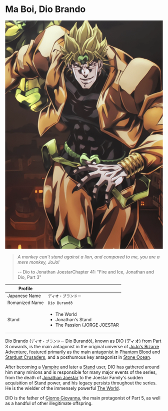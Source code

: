 # Ma Boi, Dio Brando

![title_image](https://raw.githubusercontent.com/Blankscreen-exe/host-a-blog-without-a-backend/refs/heads/main/react-sample-project/src/blogs/ma_boi_dio_brando/title_image.png)

> *A monkey can't stand against a lion, and compared to me, you are a mere monkey, JoJo!*
>
> -- Dio to Jonathan JoestarChapter 41: "Fire and Ice, Jonathan and Dio, Part 3"

| Profile ||
|---|---|
| Japanese Name | `ディオ・ブランドー` |
| Romanized Name | `Dio Burandō` |
| Stand | <ul><li>The World</li><li>Jonathan's Stand</li><li>The Passion (JORGE JOESTAR | non canon now)</li></ul>|



Dio Brando (`ディオ・ブランドー` Dio Burandō), known as DIO (ディオ) from Part 3 onwards, is the main antagonist in the original universe of [JoJo's Bizarre Adventure](https://jojo.fandom.com/wiki/JoJo%27s_Bizarre_Adventure), featured primarily as the main antagonist in [Phantom Blood](https://jojo.fandom.com/wiki/Phantom_Blood) and [Stardust Crusaders](https://jojo.fandom.com/wiki/Stardust_Crusaders), and a posthumous key antagonist in [Stone Ocean](https://jojo.fandom.com/wiki/Stone_Ocean).

After becoming a [Vampire](https://jojo.fandom.com/wiki/Vampire) and later a [Stand](https://jojo.fandom.com/wiki/Stand) user, DIO has gathered around him many minions and is responsible for many major events of the series, from the death of [Jonathan Joestar](https://jojo.fandom.com/wiki/Jonathan_Joestar) to the Joestar Family's sudden acquisition of Stand power, and his legacy persists throughout the series. He is the wielder of the immensely powerful [The World](https://jojo.fandom.com/wiki/The_World).

DIO is the father of [Giorno Giovanna](https://jojo.fandom.com/wiki/Giorno_Giovanna), the main protagonist of Part 5, as well as a handful of other illegitimate offspring.